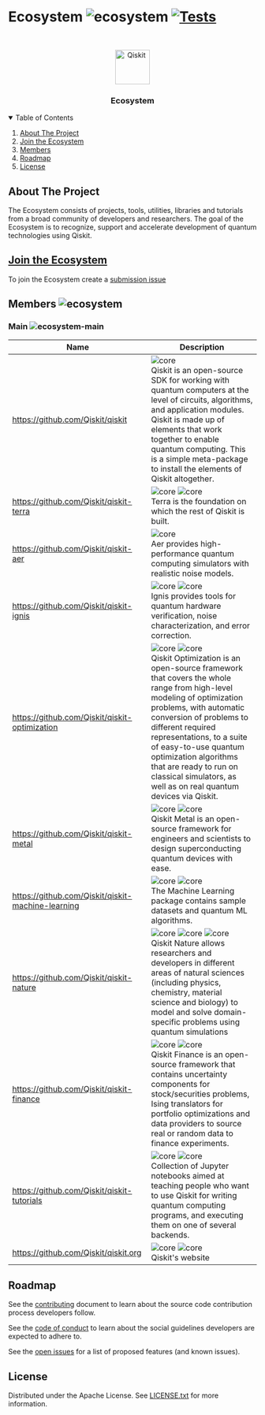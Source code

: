 # Ecosystem ![ecosystem](https://img.shields.io/badge/Qiskit-Ecosystem-blueviolet) [![Tests](https://github.com/qiskit-community/ecosystem/actions/workflows/tests.yml/badge.svg?branch=main)](https://github.com/qiskit-community/ecosystem/actions/workflows/tests.yml)

<!-- PROJECT LOGO -->
<br />
<p align="center">
  <p align="center">
    <a href="https://qiskit.org/">
      <img alt="Qiskit" src="https://qiskit.org/images/qiskit-logo.png" width="70" />
    </a>
  </p>
  <h3 align="center">Ecosystem</h3>
</p>


<!-- TABLE OF CONTENTS -->
<details open="open">
  <summary>Table of Contents</summary>
  <ol>
    <li>
      <a href="#about-the-project">About The Project</a>
    </li>
    <li><a href="#join-the-ecosystem">Join the Ecosystem</a></li>
    <li><a href="#members">Members</a></li>
    <li><a href="#roadmap">Roadmap</a></li>
    <li><a href="#license">License</a></li>
  </ol>
</details>



<!-- ABOUT THE PROJECT -->
## About The Project

The Ecosystem consists of projects, tools, utilities, libraries and tutorials from a broad community of developers and researchers.
The goal of the Ecosystem is to recognize, support and accelerate development of quantum technologies using Qiskit.



## [Join the Ecosystem](https://github.com/qiskit-community/ecosystem/issues/new?labels=&template=submission.yml&title=%5BSubmission%5D%3A+)

To join the Ecosystem create a [submission issue](https://github.com/qiskit-community/ecosystem/issues/new?labels=&template=submission.yml&title=%5BSubmission%5D%3A+)


## Members ![ecosystem](https://img.shields.io/badge/Qiskit-Ecosystem-blueviolet)

### Main ![ecosystem-main](https://img.shields.io/badge/Qiskit-Main-blueviolet)

|  Name | Description  |
|---|---|
|https://github.com/Qiskit/qiskit|![core](https://img.shields.io/badge/meta-gray.svg) <br/> Qiskit is an open-source SDK for working with quantum computers at the level of circuits, algorithms, and application modules. Qiskit is made up of elements that work together to enable quantum computing. This is a simple meta-package to install the elements of Qiskit altogether.|
|https://github.com/Qiskit/qiskit-terra | ![core](https://img.shields.io/badge/circuit-gray.svg) ![core](https://img.shields.io/badge/pulse-gray.svg) <br/>Terra is the foundation on which the rest of Qiskit is built.  |
|https://github.com/Qiskit/qiskit-aer |![core](https://img.shields.io/badge/simulation-gray.svg) <br/> Aer provides high-performance quantum computing simulators with realistic noise models. |
|https://github.com/Qiskit/qiskit-ignis|![core](https://img.shields.io/badge/hardware-gray.svg) ![core](https://img.shields.io/badge/error_correction-gray.svg) <br/> Ignis provides tools for quantum hardware verification, noise characterization, and error correction.|
|https://github.com/Qiskit/qiskit-optimization|![core](https://img.shields.io/badge/optimization-gray.svg) ![core](https://img.shields.io/badge/algorithms-gray.svg) <br/>Qiskit Optimization is an open-source framework that covers the whole range from high-level modeling of optimization problems, with automatic conversion of problems to different required representations, to a suite of easy-to-use quantum optimization algorithms that are ready to run on classical simulators, as well as on real quantum devices via Qiskit.|
|https://github.com/Qiskit/qiskit-metal|![core](https://img.shields.io/badge/hardware-gray.svg) ![core](https://img.shields.io/badge/design-gray.svg) <br/> Qiskit Metal is an open-source framework for engineers and scientists to design superconducting quantum devices with ease. |
|https://github.com/Qiskit/qiskit-machine-learning |![core](https://img.shields.io/badge/algorithms-gray.svg) ![core](https://img.shields.io/badge/ml-gray.svg) <br/> The Machine Learning package contains sample datasets and quantum ML algorithms.  |
|https://github.com/Qiskit/qiskit-nature |![core](https://img.shields.io/badge/algorithms-gray.svg) ![core](https://img.shields.io/badge/physics-gray.svg) ![core](https://img.shields.io/badge/chemistry-gray.svg) <br/> Qiskit Nature allows researchers and developers in different areas of natural sciences (including physics, chemistry, material science and biology) to model and solve domain-specific problems using quantum simulations |
|https://github.com/Qiskit/qiskit-finance|![core](https://img.shields.io/badge/algorithms-gray.svg) ![core](https://img.shields.io/badge/finance-gray.svg) <br/> Qiskit Finance is an open-source framework that contains uncertainty components for stock/securities problems, Ising translators for portfolio optimizations and data providers to source real or random data to finance experiments. | |
|https://github.com/Qiskit/qiskit-tutorials|![core](https://img.shields.io/badge/education-gray.svg) ![core](https://img.shields.io/badge/community-gray.svg) <br/>Collection of Jupyter notebooks aimed at teaching people who want to use Qiskit for writing quantum computing programs, and executing them on one of several backends.| |
|https://github.com/Qiskit/qiskit.org| ![core](https://img.shields.io/badge/community-gray.svg) ![core](https://img.shields.io/badge/web-gray.svg) <br/> Qiskit's website |

<!-- ROADMAP -->
## Roadmap

See the [contributing](./CONTRIBUTING.md) document to learn about the source code contribution process developers follow.

See the [code of conduct](./CODE_OF_CONDUCT.md) to learn about the social guidelines developers are expected to adhere to.

See the [open issues](https://github.com/qiskit-community/ecosystem/issues) for a list of proposed features (and known issues).



<!-- LICENSE -->
## License

Distributed under the Apache License. See [LICENSE.txt](./LICENSE) for more information.
